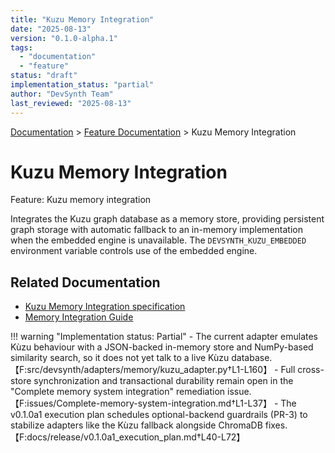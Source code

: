 ```yaml
---
title: "Kuzu Memory Integration"
date: "2025-08-13"
version: "0.1.0-alpha.1"
tags:
  - "documentation"
  - "feature"
status: "draft"
implementation_status: "partial"
author: "DevSynth Team"
last_reviewed: "2025-08-13"
---
```

<div class="breadcrumbs">
<a href="../index.md">Documentation</a> &gt; <a href="index.md">Feature Documentation</a> &gt; Kuzu Memory Integration
</div>

# Kuzu Memory Integration

Feature: Kuzu memory integration

Integrates the Kuzu graph database as a memory store, providing persistent graph storage with automatic fallback to an in-memory implementation when the embedded engine is unavailable. The `DEVSYNTH_KUZU_EMBEDDED` environment variable controls use of the embedded engine.

## Related Documentation

- [Kuzu Memory Integration specification](../specifications/kuzu_memory_integration.md)
- [Memory Integration Guide](../developer_guides/memory_integration_guide.md)

!!! warning "Implementation status: Partial"
    - The current adapter emulates Kùzu behaviour with a JSON-backed in-memory store and NumPy-based similarity search, so it does not yet talk to a live Kùzu database.【F:src/devsynth/adapters/memory/kuzu_adapter.py†L1-L160】
    - Full cross-store synchronization and transactional durability remain open in the "Complete memory system integration" remediation issue.【F:issues/Complete-memory-system-integration.md†L1-L37】
    - The v0.1.0a1 execution plan schedules optional-backend guardrails (PR-3) to stabilize adapters like the Kùzu fallback alongside ChromaDB fixes.【F:docs/release/v0.1.0a1_execution_plan.md†L40-L72】
